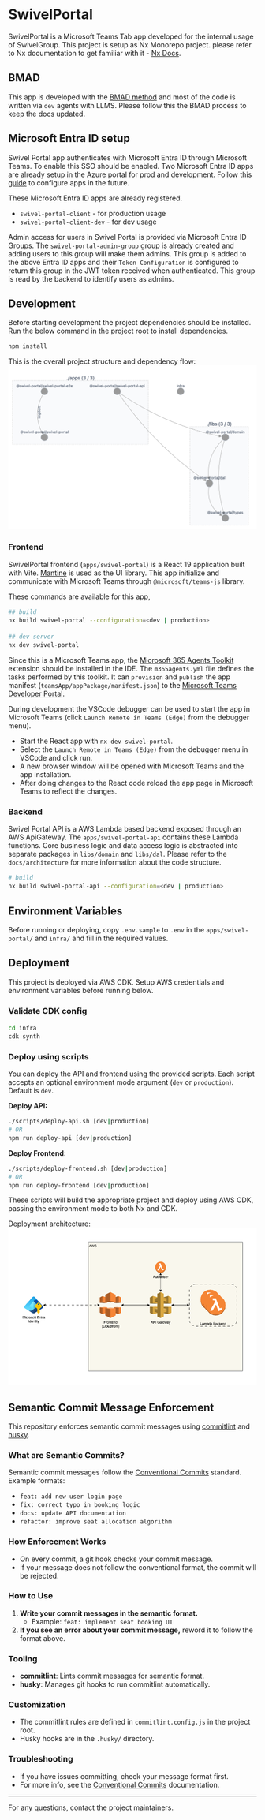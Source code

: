 # SwivelPortal

SwivelPortal is a Microsoft Teams Tab app developed for the internal usage of SwivelGroup. This project is setup as Nx Monorepo project. please refer to Nx documentation to get familiar with it - [Nx Docs](https://nx.dev/).

## BMAD

This app is developed with the [BMAD method](https://github.com/bmad-code-org/BMAD-METHOD) and most of the code is written via `dev` agents with LLMS. Please follow this the BMAD process to keep the docs updated.

## Microsoft Entra ID setup

Swivel Portal app authenticates with Microsoft Entra ID through Microsoft Teams. To enable this SSO should be enabled. Two Microsoft Entra ID apps are already setup in the Azure portal for prod and development. Follow this [guide](https://learn.microsoft.com/en-us/microsoftteams/platform/tabs/how-to/authentication/tab-sso-overview) to configure apps in the future.

These Microsoft Entra ID apps are already registered.

- `swivel-portal-client` - for production usage
- `swivel-portal-client-dev` - for dev usage

Admin access for users in Swivel Portal is provided via Microsoft Entra ID Groups. The `swivel-portal-admin-group` group is already created and adding users to this group will make them admins. This group is added to the above Entra ID apps and their `Token Configuration` is configured to return this group in the JWT token received when authenticated. This group is read by the backend to identify users as admins.

## Development

Before starting development the project dependencies should be installed. Run the below command in the project root to install dependencies.

```sh
npm install
```

This is the overall project structure and dependency flow:
![alt text](assets/project-graph.png)

### Frontend

SwivelPortal frontend (`apps/swivel-portal`) is a React 19 application built with Vite. [Mantine](https://mantine.dev/) is used as the UI library. This app initialize and communicate with Microsoft Teams through `@microsoft/teams-js` library.

These commands are available for this app,

```sh
## build
nx build swivel-portal --configuration=<dev | production>

## dev server
nx dev swivel-portal
```

Since this is a Microsoft Teams app, the [Microsoft 365 Agents Toolkit](https://learn.microsoft.com/en-us/microsoftteams/platform/toolkit/install-agents-toolkit?tabs=vscode) extension should be installed in the IDE. The `m365agents.yml` file defines the tasks performed by this toolkit. It can `provision` and `publish` the app manifest (`teamsApp/appPackage/manifest.json`) to the [Microsoft Teams Developer Portal](https://dev.teams.microsoft.com/).

During development the VSCode debugger can be used to start the app in Microsoft Teams (click `Launch Remote in Teams (Edge)` from the debugger menu).

- Start the React app with `nx dev swivel-portal`.
- Select the `Launch Remote in Teams (Edge)` from the debugger menu in VSCode and click run.
- A new browser window will be opened with Microsoft Teams and the app installation.
- After doing changes to the React code reload the app page in Microsoft Teams to reflect the changes.

### Backend

Swivel Portal API is a AWS Lambda based backend exposed through an AWS ApiGateway. The `apps/swivel-portal-api` contains these Lambda functions. Core business logic and data access logic is abstracted into separate packages in `libs/domain` and `libs/dal`. Please refer to the `docs/architecture` for more information about the code structure.

```sh
# build
nx build swivel-portal-api --configuration=<dev | production>

```

## Environment Variables

Before running or deploying, copy `.env.sample` to `.env` in the `apps/swivel-portal/` and `infra/` and fill in the required values.

## Deployment

This project is deployed via AWS CDK. Setup AWS credentials and environment variables before running below.

### Validate CDK config

```sh
cd infra
cdk synth
```

### Deploy using scripts

You can deploy the API and frontend using the provided scripts. Each script accepts an optional environment mode argument (`dev` or `production`). Default is `dev`.

**Deploy API:**

```sh
./scripts/deploy-api.sh [dev|production]
# OR
npm run deploy-api [dev|production]
```

**Deploy Frontend:**

```sh
./scripts/deploy-frontend.sh [dev|production]
# OR
npm run deploy-frontend [dev|production]
```

These scripts will build the appropriate project and deploy using AWS CDK, passing the environment mode to both Nx and CDK.

Deployment architecture:
![alt text](assets/deployment-diagram.png)

## Semantic Commit Message Enforcement

This repository enforces semantic commit messages using [commitlint](https://commitlint.js.org/) and [husky](https://typicode.github.io/husky/).

### What are Semantic Commits?

Semantic commit messages follow the [Conventional Commits](https://www.conventionalcommits.org/en/v1.0.0/) standard. Example formats:

- `feat: add new user login page`
- `fix: correct typo in booking logic`
- `docs: update API documentation`
- `refactor: improve seat allocation algorithm`

### How Enforcement Works

- On every commit, a git hook checks your commit message.
- If your message does not follow the conventional format, the commit will be rejected.

### How to Use

1. **Write your commit messages in the semantic format.**
   - Example: `feat: implement seat booking UI`
2. **If you see an error about your commit message,** reword it to follow the format above.

### Tooling

- **commitlint**: Lints commit messages for semantic format.
- **husky**: Manages git hooks to run commitlint automatically.

### Customization

- The commitlint rules are defined in `commitlint.config.js` in the project root.
- Husky hooks are in the `.husky/` directory.

### Troubleshooting

- If you have issues committing, check your message format first.
- For more info, see the [Conventional Commits](https://www.conventionalcommits.org/en/v1.0.0/) documentation.

---

For any questions, contact the project maintainers.
